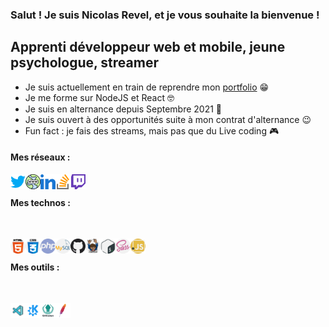 ### Salut ! Je suis Nicolas Revel, et je vous souhaite la bienvenue !

## Apprenti développeur web et mobile, jeune psychologue, streamer

- Je suis actuellement en train de reprendre mon [portfolio] 😁
- Je me forme sur NodeJS et React 🤓
- Je suis en alternance depuis Septembre 2021 💪
- Je suis ouvert à des opportunités suite à mon contrat d'alternance 😉
- Fun fact : je fais des streams, mais pas que du Live coding 🎮

#### Mes réseaux :

[<img align="left" alt="twitter @NicoRvl_Dev" width="24px" src="img/logo/twitter.png" />][twitter]
[<img align="left" alt="twitter @NicoRvl_Dev" width="24px" src="img/logo/globe.png" />][portfolio]
[<img align="left" alt="twitter @NicoRvl_Dev" width="24px" src="img/logo/linkedin.png" />][linkedin]
[<img align="left" alt="twitter @NicoRvl_Dev" width="24px" src="img/logo/stack-overflow.png" />][stack-overflow]
[<img align="left" alt="twitter @NicoRvl_Dev" width="24px" src="img/logo/twitch.png" />][twitch]

<br/>

#### Mes technos :

<br/>

[<img align="left" alt="twitter @NicoRvl_Dev" width="24px" src="img/logo/html-5.svg" />][html]
[<img align="left" alt="twitter @NicoRvl_Dev" width="24px" src="img/logo/css.svg" />][css]
[<img align="left" alt="twitter @NicoRvl_Dev" width="24px" src="img/logo/php.svg" />][php]
[<img align="left" alt="twitter @NicoRvl_Dev" width="24px" src="img/logo/mysql.svg" />][mysql]
[<img align="left" alt="twitter @NicoRvl_Dev" width="24px" src="img/logo/github.svg" />][github]
[<img align="left" alt="twitter @NicoRvl_Dev" width="24px" src="img/logo/compositeur.svg" />][composer]
[<img align="left" alt="twitter @NicoRvl_Dev" width="24px" src="img/logo/gnu-bash.svg" />][gnu-bash]
[<img align="left" alt="twitter @NicoRvl_Dev" width="24px" src="img/logo/sass.svg" />][sass]
[<img align="left" alt="twitter @NicoRvl_Dev" width="24px" src="img/logo/javascript.svg" />][javascript]

<br/>

#### Mes outils :

<br/>

[<img align="left" alt="twitter @NicoRvl_Dev" width="24px" src="img/logo/vscode.png" />][vscode]
[<img align="left" alt="twitter @NicoRvl_Dev" width="24px" src="img/logo/kubuntu.png" />][kubuntu]
[<img align="left" alt="twitter @NicoRvl_Dev" width="24px" src="img/logo/gitkraken.png" />][gitkraken]
[<img align="left" alt="twitter @NicoRvl_Dev" width="24px" src="img/logo/apache.svg" />][apache2]

[portfolio]: https://nicolas-revel.students-laplateforme.io/
[twitter]: https://twitter.com/NicoRvl_Dev
[linkedin]: https://www.linkedin.com/in/nicolas-revel-62026817a/
[stack-overflow]: https://stackoverflow.com/users/14775067/nicolas-revel?tab=profile
[twitch]: https://twitch.tv/nico_rvl
[php]: https://www.php.net/manual/en/index.php
[html]: https://developer.mozilla.org/fr/docs/Web/HTML
[css]: https://developer.mozilla.org/fr/docs/Web/CSS
[javascript]: https://developer.mozilla.org/fr/docs/Web/JavaScript
[mysql]: https://www.mysql.com/fr/
[github]: https://git-scm.com/
[composer]: https://getcomposer.org/
[gnu-bash]: https://www.gnu.org/software/bash/
[sass]: https://sass-lang.com/
[vscode]: https://code.visualstudio.com/
[kubuntu]: https://kubuntu.org/
[gitkraken]: https://www.gitkraken.com/
[apache2]: https://httpd.apache.org/
